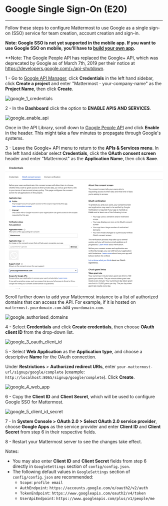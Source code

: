 # Google Single Sign-On (E20) 
___

Follow these steps to configure Mattermost to use Google as a single sign-on (SSO) service for team creation, account creation and sign-in.

**Note: Google SSO is not yet supported in the mobile app. If you want to use Google SSO on mobile, you'll have to [build your own app](https://developers.mattermost.com/contribute/mobile/build-your-own/).**

**Note:  The Google People API has replaced the Google+ API, which was deprecated by Google as of March 7th, 2019 per their notice at https://developers.google.com/+/api-shutdown.  

1 - Go to [Google API Manager](https://console.developers.google.com), click **Credentials** in the left hand sidebar, click **Create a project** and enter "Mattermost - your-company-name" as the **Project Name**, then click **Create**.

![google_1_credentials](../../source/images/google_1_credentials.png)

2 - In the **Dashboard** click the option to **ENABLE APIS AND SERVICES**.

![google_enable_api](../../source/images/google_enable_api.png)

Once in the API Library, scroll down to [Google People API](https://console.developers.google.com/apis/api/plus/overview) and click **Enable** in the header. This might take a few minutes to propagate through Google's systems.

3 - Leave the Google+ API menu to return to the **APIs & Services menu**. In the left hand sidebar select **Credentials**, click the **OAuth consent screen** header and enter "Mattermost" as the **Application Name**, then click **Save**.

![google_3_oauth_consent_screen](../../source/images/google_3_oauth_consent_screen.png)

Scroll further down to add your Mattermost instance to a list of authorized domains that can access the API. For example, if it is hosted on `mattermost.yourdomain.com` add `yourdomain.com`.

![google_authorised_domains](../../source/images/google_authorised_domains.png)

4 - Select **Credentials** and click **Create credentials**, then choose **OAuth client ID** from the drop-down list.

![google_3_oauth_client_id](../../source/images/google_3_oauth_client_id.png)

5 - Select **Web Application** as the **Application type**, and choose a descriptive **Name** for the OAuth connection. 

Under **Restrictions** > **Authorized redirect URIs**, enter `your-mattermost-url/signup/google/complete` (example: `http://localhost:8065/signup/google/complete`). Click **Create**.

![google_4_web_app](../../source/images/google_4_web_app.png)

6 - Copy the **Client ID** and **Client Secret**, which will be used to configure Google SSO for Mattermost.

![google_5_client_id_secret](../../source/images/google_5_client_id_secret.PNG)

7 - In **System Console > OAuth 2.0 > Select OAuth 2.0 service provider**, choose **Google Apps** as the service provider and enter **Client ID** and **Client Secret** from step 6 in their respective fields.

8 - Restart your Mattermost server to see the changes take effect.

Notes: 
- You may also enter **Client ID** and **Client Secret** fields from step 6 directly in `GoogleSettings` section of `config/config.json`.
- The following default values in `GoogleSettings` section of `config/config.json` are recommended:
    - `Scope`: `profile email`
    - `AuthEndpoint`: `https://accounts.google.com/o/oauth2/v2/auth` 
    - `TokenEndpoint`: `https://www.googleapis.com/oauth2/v4/token`  
    - `UserApiEndpoint`: `https://www.googleapis.com/plus/v1/people/me`  
